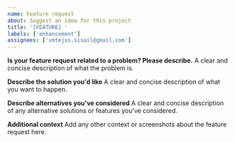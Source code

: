 ```yaml
---
name: Feature request
about: Suggest an idea for this project
title: '[FEATURE] '
labels: ['enhancement']
assignees: ['vmtejus.sisail@gmail.com']
---
```


**Is your feature request related to a problem? Please describe.**
A clear and concise description of what the problem is.

**Describe the solution you'd like**
A clear and concise description of what you want to happen.

**Describe alternatives you've considered**
A clear and concise description of any alternative solutions or features you've considered.

**Additional context**
Add any other context or screenshots about the feature request here. 